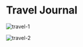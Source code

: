 # Travel Journal



![travel-1](https://user-images.githubusercontent.com/101412521/178604153-f4b41f80-626b-474f-b8f8-ef748672d268.png)


![travel-2](https://user-images.githubusercontent.com/101412521/178604168-7752742b-b099-46df-9e2c-1d60505c6ca9.png)
